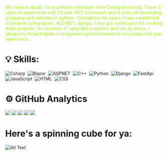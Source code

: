 <p style="color: #a1fc03;">
My name is david. I'm a software developer from Georgia(country). I have 3 years of experience with C# and .NET framework and 4 years of developing programs and websites in python. Throughout the years I have created lots of projects using blazor, ADO.NET, django. I also got certificates for creating these projects, for example: IT specialist in python and lots of others. I always try to participate in programming tournaments to win prizes and gain experience. 
</p>

# 💡 Skills:

![Csharp](https://img.shields.io/badge/-C%23-bd93f9?style=flat&logo=csharp)&nbsp;
![Blazor](https://img.shields.io/badge/-Blazor-bd93f9?style=flat&logo=blazor)&nbsp;
![ASPNET](https://img.shields.io/badge/-.net-bd93f9?style=flat&logo=.net)&nbsp;
![C++](https://img.shields.io/badge/-C++-bd93f9?style=flat&logo=C%2B%2B&logoColor=00599C)&nbsp;
![Python](https://img.shields.io/badge/-Python-bd93f9?style=flat&logo=python)&nbsp;
![Django](https://img.shields.io/badge/-Django-bd93f9?style=flat&logo=django&logoColor=092E20)&nbsp;
![FastApi](https://img.shields.io/badge/-FastApi-bd93f9?style=flat&logo=fastapi)&nbsp;
![JavaScript](https://img.shields.io/badge/-JavaScript-bd93f9?style=flat&logo=javascript)&nbsp;
![HTML](https://img.shields.io/badge/-HTML-bd93f9?style=flat&logo=HTML5)&nbsp;
![CSS](https://img.shields.io/badge/-CSS-bd93f9?style=flat&logo=CSS3&logoColor=1572B6)&nbsp;

 # ⚙️ GitHub Analytics

![](https://github-profile-summary-cards.vercel.app/api/cards/profile-details?username=SenatorArmstrong228&theme=dracula)
![](https://github-profile-summary-cards.vercel.app/api/cards/repos-per-language?username=SenatorArmstrong228&theme=dracula)
![](https://github-profile-summary-cards.vercel.app/api/cards/most-commit-language?username=SenatorArmstrong228&theme=dracula)
![](https://github-profile-summary-cards.vercel.app/api/cards/stats?username=SenatorArmstrong228&theme=dracula)
![](https://github-profile-summary-cards.vercel.app/api/cards/productive-time?username=SenatorArmstrong228&theme=dracula)

 # Here's a spinning cube for ya:

![Alt Text](https://github.com/SenatorArmstrong228/SenatorArmstrong228/blob/ce0d3e46ceca9197dcc80f5a666557fe62137d1a/tumblr_pjj34jI6Fd1qeyvpto1_500.gif)
